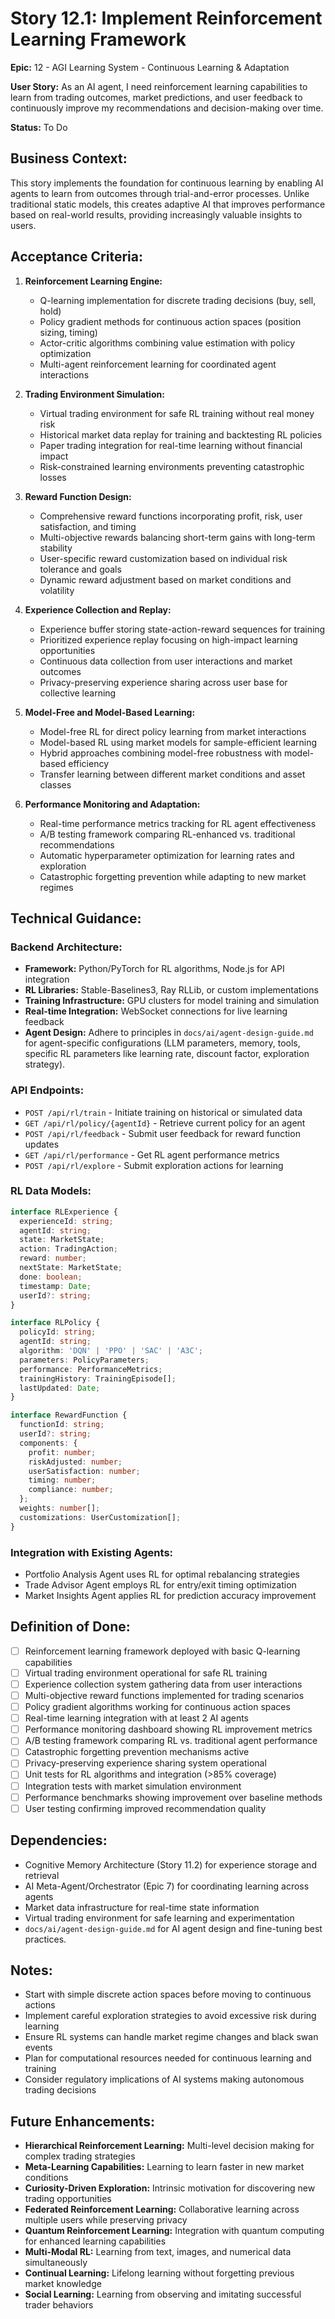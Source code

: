 # Story 12.1: Implement Reinforcement Learning Framework

**Epic:** 12 - AGI Learning System - Continuous Learning & Adaptation

**User Story:** As an AI agent, I need reinforcement learning capabilities to learn from trading outcomes, market predictions, and user feedback to continuously improve my recommendations and decision-making over time.

**Status:** To Do

## Business Context:
This story implements the foundation for continuous learning by enabling AI agents to learn from outcomes through trial-and-error processes. Unlike traditional static models, this creates adaptive AI that improves performance based on real-world results, providing increasingly valuable insights to users.

## Acceptance Criteria:

1. **Reinforcement Learning Engine:**
   - Q-learning implementation for discrete trading decisions (buy, sell, hold)
   - Policy gradient methods for continuous action spaces (position sizing, timing)
   - Actor-critic algorithms combining value estimation with policy optimization
   - Multi-agent reinforcement learning for coordinated agent interactions

2. **Trading Environment Simulation:**
   - Virtual trading environment for safe RL training without real money risk
   - Historical market data replay for training and backtesting RL policies
   - Paper trading integration for real-time learning without financial impact
   - Risk-constrained learning environments preventing catastrophic losses

3. **Reward Function Design:**
   - Comprehensive reward functions incorporating profit, risk, user satisfaction, and timing
   - Multi-objective rewards balancing short-term gains with long-term stability
   - User-specific reward customization based on individual risk tolerance and goals
   - Dynamic reward adjustment based on market conditions and volatility

4. **Experience Collection and Replay:**
   - Experience buffer storing state-action-reward sequences for training
   - Prioritized experience replay focusing on high-impact learning opportunities
   - Continuous data collection from user interactions and market outcomes
   - Privacy-preserving experience sharing across user base for collective learning

5. **Model-Free and Model-Based Learning:**
   - Model-free RL for direct policy learning from market interactions
   - Model-based RL using market models for sample-efficient learning
   - Hybrid approaches combining model-free robustness with model-based efficiency
   - Transfer learning between different market conditions and asset classes

6. **Performance Monitoring and Adaptation:**
   - Real-time performance metrics tracking for RL agent effectiveness
   - A/B testing framework comparing RL-enhanced vs. traditional recommendations
   - Automatic hyperparameter optimization for learning rates and exploration
   - Catastrophic forgetting prevention while adapting to new market regimes

## Technical Guidance:

### Backend Architecture:
- **Framework:** Python/PyTorch for RL algorithms, Node.js for API integration
- **RL Libraries:** Stable-Baselines3, Ray RLLib, or custom implementations
- **Training Infrastructure:** GPU clusters for model training and simulation
- **Real-time Integration:** WebSocket connections for live learning feedback
- **Agent Design:** Adhere to principles in `docs/ai/agent-design-guide.md` for agent-specific configurations (LLM parameters, memory, tools, specific RL parameters like learning rate, discount factor, exploration strategy).

### API Endpoints:
- `POST /api/rl/train` - Initiate training on historical or simulated data
- `GET /api/rl/policy/{agentId}` - Retrieve current policy for an agent
- `POST /api/rl/feedback` - Submit user feedback for reward function updates
- `GET /api/rl/performance` - Get RL agent performance metrics
- `POST /api/rl/explore` - Submit exploration actions for learning

### RL Data Models:
```typescript
interface RLExperience {
  experienceId: string;
  agentId: string;
  state: MarketState;
  action: TradingAction;
  reward: number;
  nextState: MarketState;
  done: boolean;
  timestamp: Date;
  userId?: string;
}

interface RLPolicy {
  policyId: string;
  agentId: string;
  algorithm: 'DQN' | 'PPO' | 'SAC' | 'A3C';
  parameters: PolicyParameters;
  performance: PerformanceMetrics;
  trainingHistory: TrainingEpisode[];
  lastUpdated: Date;
}

interface RewardFunction {
  functionId: string;
  userId?: string;
  components: {
    profit: number;
    riskAdjusted: number;
    userSatisfaction: number;
    timing: number;
    compliance: number;
  };
  weights: number[];
  customizations: UserCustomization[];
}
```

### Integration with Existing Agents:
- Portfolio Analysis Agent uses RL for optimal rebalancing strategies
- Trade Advisor Agent employs RL for entry/exit timing optimization
- Market Insights Agent applies RL for prediction accuracy improvement

## Definition of Done:
- [ ] Reinforcement learning framework deployed with basic Q-learning capabilities
- [ ] Virtual trading environment operational for safe RL training
- [ ] Experience collection system gathering data from user interactions
- [ ] Multi-objective reward functions implemented for trading scenarios
- [ ] Policy gradient algorithms working for continuous action spaces
- [ ] Real-time learning integration with at least 2 AI agents
- [ ] Performance monitoring dashboard showing RL improvement metrics
- [ ] A/B testing framework comparing RL vs. traditional agent performance
- [ ] Catastrophic forgetting prevention mechanisms active
- [ ] Privacy-preserving experience sharing system operational
- [ ] Unit tests for RL algorithms and integration (>85% coverage)
- [ ] Integration tests with market simulation environment
- [ ] Performance benchmarks showing improvement over baseline methods
- [ ] User testing confirming improved recommendation quality

## Dependencies:
- Cognitive Memory Architecture (Story 11.2) for experience storage and retrieval
- AI Meta-Agent/Orchestrator (Epic 7) for coordinating learning across agents
- Market data infrastructure for real-time state information
- Virtual trading environment for safe learning and experimentation
- `docs/ai/agent-design-guide.md` for AI agent design and fine-tuning best practices.

## Notes:
- Start with simple discrete action spaces before moving to continuous actions
- Implement careful exploration strategies to avoid excessive risk during learning
- Ensure RL systems can handle market regime changes and black swan events
- Plan for computational resources needed for continuous learning and training
- Consider regulatory implications of AI systems making autonomous trading decisions

## Future Enhancements:
- **Hierarchical Reinforcement Learning:** Multi-level decision making for complex trading strategies
- **Meta-Learning Capabilities:** Learning to learn faster in new market conditions
- **Curiosity-Driven Exploration:** Intrinsic motivation for discovering new trading opportunities
- **Federated Reinforcement Learning:** Collaborative learning across multiple users while preserving privacy
- **Quantum Reinforcement Learning:** Integration with quantum computing for enhanced learning capabilities
- **Multi-Modal RL:** Learning from text, images, and numerical data simultaneously
- **Continual Learning:** Lifelong learning without forgetting previous market knowledge
- **Social Learning:** Learning from observing and imitating successful trader behaviors 